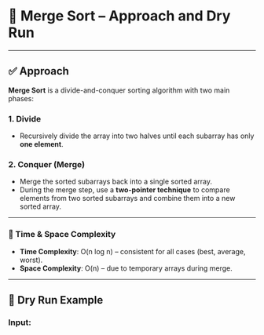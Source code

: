 # 🧠 Merge Sort – Approach and Dry Run

---

## ✅ Approach

**Merge Sort** is a divide-and-conquer sorting algorithm with two main phases:

### 1. Divide
- Recursively divide the array into two halves until each subarray has only **one element**.

### 2. Conquer (Merge)
- Merge the sorted subarrays back into a single sorted array.
- During the merge step, use a **two-pointer technique** to compare elements from two sorted subarrays and combine them into a new sorted array.

---

### 🧮 Time & Space Complexity

- **Time Complexity**: O(n log n) – consistent for all cases (best, average, worst).
- **Space Complexity**: O(n) – due to temporary arrays during merge.

---

## 🧪 Dry Run Example

### Input:  
